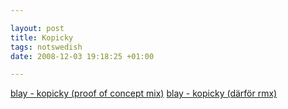 ```yaml
--- 

layout: post
title: Kopicky 
tags: notswedish
date: 2008-12-03 19:18:25 +01:00 

---
```


[blay - kopicky (proof of concept mix)](http://files.blay.se/kopicky.mp3) [blay - kopicky (därför rmx)](http://files.blay.se/darfur.mp3) 
